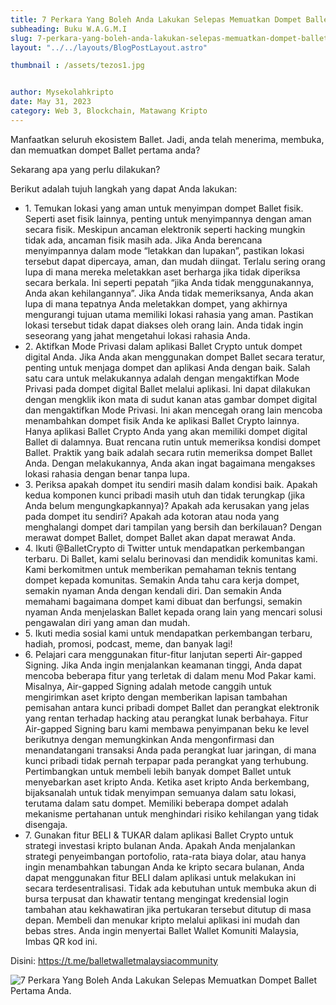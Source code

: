 ```yaml
---
title: 7 Perkara Yang Boleh Anda Lakukan Selepas Memuatkan Dompet Ballet Pertama Anda.
subheading: Buku W.A.G.M.I
slug: 7-perkara-yang-boleh-anda-lakukan-selepas-memuatkan-dompet-ballet-pertama-anda
layout: "../../layouts/BlogPostLayout.astro"

thumbnail : /assets/tezos1.jpg


author: Mysekolahkripto
date: May 31, 2023
category: Web 3, Blockchain, Matawang Kripto
---
```



Manfaatkan seluruh ekosistem Ballet. Jadi, anda telah menerima, membuka, dan memuatkan dompet Ballet pertama anda?

Sekarang apa yang perlu dilakukan?

Berikut adalah tujuh langkah yang dapat Anda lakukan:

<ul class="pl-4"> <li class="my-2"> 1. Temukan lokasi yang aman untuk menyimpan dompet Ballet fisik. Seperti aset fisik lainnya, penting untuk menyimpannya dengan aman secara fisik. Meskipun ancaman elektronik seperti hacking mungkin tidak ada, ancaman fisik masih ada. Jika Anda berencana menyimpannya dalam mode “letakkan dan lupakan”, pastikan lokasi tersebut dapat dipercaya, aman, dan mudah diingat. Terlalu sering orang lupa di mana mereka meletakkan aset berharga jika tidak diperiksa secara berkala. Ini seperti pepatah “jika Anda tidak menggunakannya, Anda akan kehilangannya”. Jika Anda tidak memeriksanya, Anda akan lupa di mana tepatnya Anda meletakkan dompet, yang akhirnya mengurangi tujuan utama memiliki lokasi rahasia yang aman. Pastikan lokasi tersebut tidak dapat diakses oleh orang lain. Anda tidak ingin seseorang yang jahat mengetahui lokasi rahasia Anda. </li>

<li class="my-2"> 2. Aktifkan Mode Privasi dalam aplikasi Ballet Crypto untuk dompet digital Anda. Jika Anda akan menggunakan dompet Ballet secara teratur, penting untuk menjaga dompet dan aplikasi Anda dengan baik. Salah satu cara untuk melakukannya adalah dengan mengaktifkan Mode Privasi pada dompet digital Ballet melalui aplikasi. Ini dapat dilakukan dengan mengklik ikon mata di sudut kanan atas gambar dompet digital dan mengaktifkan Mode Privasi. Ini akan mencegah orang lain mencoba menambahkan dompet fisik Anda ke aplikasi Ballet Crypto lainnya. Hanya aplikasi Ballet Crypto Anda yang akan memiliki dompet digital Ballet di dalamnya. Buat rencana rutin untuk memeriksa kondisi dompet Ballet. Praktik yang baik adalah secara rutin memeriksa dompet Ballet Anda. Dengan melakukannya, Anda akan ingat bagaimana mengakses lokasi rahasia dengan benar tanpa lupa. </li>

<li class="my-2"> 3. Periksa apakah dompet itu sendiri masih dalam kondisi baik. Apakah kedua komponen kunci pribadi masih utuh dan tidak terungkap (jika Anda belum mengungkapkannya)? Apakah ada kerusakan yang jelas pada dompet itu sendiri? Apakah ada kotoran atau noda yang menghalangi dompet dari tampilan yang bersih dan berkilauan? Dengan merawat dompet Ballet, dompet Ballet akan dapat merawat Anda. </li>

<li class="my-2"> 4. Ikuti @BalletCrypto di Twitter untuk mendapatkan perkembangan terbaru. Di Ballet, kami selalu berinovasi dan mendidik komunitas kami. Kami berkomitmen untuk memberikan pemahaman teknis tentang dompet kepada komunitas. Semakin Anda tahu cara kerja dompet, semakin nyaman Anda dengan kendali diri. Dan semakin Anda memahami bagaimana dompet kami dibuat dan berfungsi, semakin nyaman Anda menjelaskan Ballet kepada orang lain yang mencari solusi pengawalan diri yang aman dan mudah. </li>

<li class="my-2"> 5. Ikuti media sosial kami untuk mendapatkan perkembangan terbaru, hadiah, promosi, podcast, meme, dan banyak lagi! </li>

<li class="my-2"> 6. Pelajari cara menggunakan fitur-fitur lanjutan seperti Air-gapped Signing. Jika Anda ingin menjalankan keamanan tinggi, Anda dapat mencoba beberapa fitur yang terletak di dalam menu Mod Pakar kami. Misalnya, Air-gapped Signing adalah metode canggih untuk mengirimkan aset kripto dengan memberikan lapisan tambahan pemisahan antara kunci pribadi dompet Ballet dan perangkat elektronik yang rentan terhadap hacking atau perangkat lunak berbahaya. Fitur Air-gapped Signing baru kami membawa penyimpanan beku ke level berikutnya dengan memungkinkan Anda mengonfirmasi dan menandatangani transaksi Anda pada perangkat luar jaringan, di mana kunci pribadi tidak pernah terpapar pada perangkat yang terhubung. Pertimbangkan untuk membeli lebih banyak dompet Ballet untuk menyebarkan aset kripto Anda. Ketika aset kripto Anda berkembang, bijaksanalah untuk tidak menyimpan semuanya dalam satu lokasi, terutama dalam satu dompet. Memiliki beberapa dompet adalah mekanisme pertahanan untuk menghindari risiko kehilangan yang tidak disengaja. </li>

<li class="my-2"> 7. Gunakan fitur BELI & TUKAR dalam aplikasi Ballet Crypto untuk strategi investasi kripto bulanan Anda. Apakah Anda menjalankan strategi penyeimbangan portofolio, rata-rata biaya dolar, atau hanya ingin menambahkan tabungan Anda ke kripto secara bulanan, Anda dapat menggunakan fitur BELI dalam aplikasi untuk melakukan ini secara terdesentralisasi. Tidak ada kebutuhan untuk membuka akun di bursa terpusat dan khawatir tentang mengingat kredensial login tambahan atau kekhawatiran jika pertukaran tersebut ditutup di masa depan. Membeli dan menukar kripto melalui aplikasi ini mudah dan bebas stres.
Anda ingin menyertai Ballet Wallet Komuniti Malaysia, Imbas QR kod ini.</li> </ul>

Disini: https://t.me/balletwalletmalaysiacommunity

<img src="/assets/BP5-ballet-wallet.webp" alt="7 Perkara Yang Boleh Anda Lakukan Selepas Memuatkan Dompet Ballet Pertama Anda." class="pt-4 w-1/2 mx-auto rounded-md">

